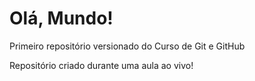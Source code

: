 # Olá, Mundo!
 Primeiro repositório versionado do Curso de Git e GitHub

Repositório criado durante uma aula ao vivo! 